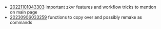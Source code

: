 - [20221101043303](/zet/20221101043303/README.md) important zkvr features and workflow tricks to mention on main page
- [20230906033259](/zet/20230906033259/README.md) functions to copy over and possibly remake as commands
